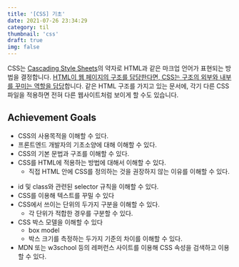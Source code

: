 ```yaml
---
title: '[CSS] 기초'
date: 2021-07-26 23:34:29
category: til
thumbnail: 'css'
draft: true
img: false
---
```


CSS는 <u>Cascading Style Sheets</u>의 약자로 HTML과 같은 마크업 언어가 표현되는 방법을 결정합니다. <u>HTML이 웹 페이지의 구조를 담당한다면, CSS는 구조의 외부와 내부를 꾸미는 역할을 담당</u>합니다. 같은 HTML 구조를 가지고 있는 문서에, 각기 다른 CSS파일을 적용하면 전혀 다른 웹사이트처럼 보이게 할 수도 있습니다.

## Achievement Goals

- CSS의 사용목적을 이해할 수 있다.
- 프론트엔드 개발자의 기초소양에 대해 이해할 수 있다.
- CSS의 기본 문법과 구조를 이해할 수 있다.
- CSS를 HTML에 적용하는 방법에 대해서 이해할 수 있다.
  - 직접 HTML 안에 CSS를 정의하는 것을 권장하지 않는 이유를 이해할 수 있다.

* id 및 class와 관련된 selector 규칙을 이해할 수 있다.
* CSS를 이용해 텍스트를 꾸밀 수 있다
* CSS에서 쓰이는 단위의 두가지 구분을 이해할 수 있다.
  - 각 단위가 적합한 경우를 구분할 수 있다.
* CSS 박스 모델을 이해할 수 있다
  - box model
  - 박스 크기를 측정하는 두가지 기준의 차이를 이해할 수 있다.
* MDN 또는 w3school 등의 레퍼런스 사이트를 이용해 CSS 속성을 검색하고 이용할 수 있다.
